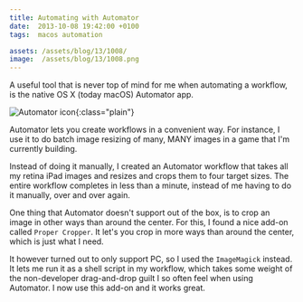 ```yaml
---
title: Automating with Automator
date:  2013-10-08 19:42:00 +0100
tags:  macos automation

assets: /assets/blog/13/1008/
image:  /assets/blog/13/1008.png
---
```


A useful tool that is never top of mind for me when automating a workflow, is the native OS X (today macOS) Automator app.

![Automator icon]({{page.image}}){:class="plain"}

Automator lets you create workflows in a convenient way. For instance, I use it to do batch image resizing of many, MANY images in a game that I'm currently building.

Instead of doing it manually, I created an Automator workflow that takes all my retina iPad images and resizes and crops them to four target sizes. The entire workflow completes in less than a minute, instead of me having to do it manually, over and over again.

One thing that Automator doesn't support out of the box, is to crop an image in other ways than around the center. For this, I found a nice add-on called `Proper Cropper`. It let's you crop in more ways than around the center, which is just what I need.

It however turned out to only support PC, so I used the `ImageMagick` instead. It lets me run it as a shell script in my workflow, which takes some weight of the non-developer drag-and-drop guilt I so often feel when using Automator. I now use this add-on and it works great.